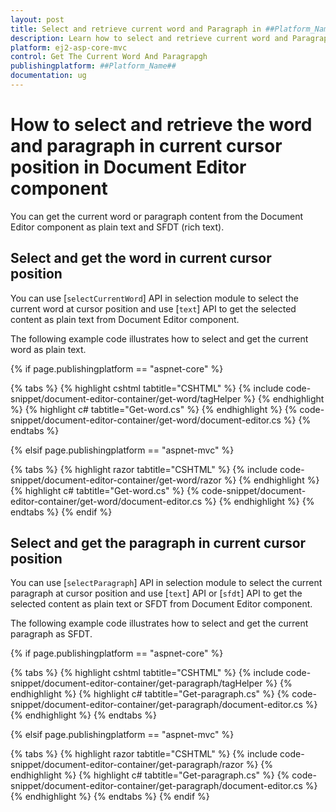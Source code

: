```yaml
---
layout: post
title: Select and retrieve current word and Paragraph in ##Platform_Name## Document Editor Component
description: Learn how to select and retrieve current word and Paragraph from the Syncfusion ##Platform_Name## Document Editor Component
platform: ej2-asp-core-mvc
control: Get The Current Word And Paragrapgh
publishingplatform: ##Platform_Name##
documentation: ug 
---
```


# How to select and retrieve the word and paragraph in current cursor position in Document Editor component

You can get the current word or paragraph content from the  Document Editor component as plain text and SFDT (rich text).

## Select and get the word in current cursor position

You can use [`selectCurrentWord`] API in selection module to select the current word at cursor position and use [`text`] API to get the selected content as plain text from Document Editor component.

The following example code illustrates how to select and get the current word as plain text.

{% if page.publishingplatform == "aspnet-core" %}

{% tabs %}
{% highlight cshtml tabtitle="CSHTML" %}
{% include code-snippet/document-editor-container/get-word/tagHelper %}
{% endhighlight %}
{% highlight c# tabtitle="Get-word.cs" %}
{% endhighlight %}
{% code-snippet/document-editor-container/get-word/document-editor.cs %}
{% endtabs %}

{% elsif page.publishingplatform == "aspnet-mvc" %}

{% tabs %}
{% highlight razor tabtitle="CSHTML" %}
{% include code-snippet/document-editor-container/get-word/razor %}
{% endhighlight %}
{% highlight c# tabtitle="Get-word.cs" %}
{% code-snippet/document-editor-container/get-word/document-editor.cs %}
{% endhighlight %}
{% endtabs %}
{% endif %}


## Select and get the paragraph in current cursor position

You can use [`selectParagraph`] API in selection module to select the current paragraph at cursor position and use [`text`] API or [`sfdt`] API to get the selected content as plain text or SFDT from Document Editor component.

The following example code illustrates how to select and get the current paragraph as SFDT.

{% if page.publishingplatform == "aspnet-core" %}

{% tabs %}
{% highlight cshtml tabtitle="CSHTML" %}
{% include code-snippet/document-editor-container/get-paragraph/tagHelper %}
{% endhighlight %}
{% highlight c# tabtitle="Get-paragraph.cs" %}
{% code-snippet/document-editor-container/get-paragraph/document-editor.cs %}
{% endhighlight %}
{% endtabs %}

{% elsif page.publishingplatform == "aspnet-mvc" %}

{% tabs %}
{% highlight razor tabtitle="CSHTML" %}
{% include code-snippet/document-editor-container/get-paragraph/razor %}
{% endhighlight %}
{% highlight c# tabtitle="Get-paragraph.cs" %}
{% code-snippet/document-editor-container/get-paragraph/document-editor.cs %}
{% endhighlight %}
{% endtabs %}
{% endif %}
